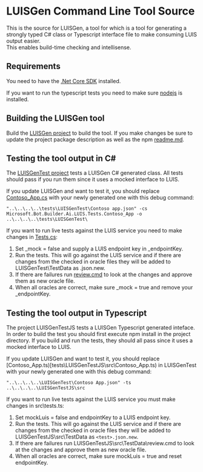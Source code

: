 # LUISGen Command Line Tool Source
This is the source for LUISGen, a tool for  which is a tool for generating a strongly typed C# class or Typescript interface file to make consuming LUIS output easier.  
This enables build-time checking and intellisense.

## Requirements
You need to have the [.Net Core SDK](https://www.microsoft.com/net/download) installed.

If you want to run the typescript tests you need to make sure [nodejs](https://nodejs.org/en/download/) is installed.

## Building the LUISGen tool
Build the [LUISGen project](LUISGen.csproj) to build the tool.  If you make changes be sure to update the project package description as well as the npm [readme.md](npm\readme.md).

## Testing the tool output in C#
The [LUISGenTest project](..\tests\LUISGenTest.csproj) tests a LUISGen C# generated class.  All tests should pass if you run them since it uses a mocked interface to LUIS. 

If you update LUISGen and want to test it, you should replace [Contoso_App.cs](..\tests\LUISGenTest\Contoso_App.cs) with your newly generated one with this debug command:

`"..\..\..\..\tests\LUISGenTest\Contoso app.json" -cs Microsoft.Bot.Builder.Ai.LUIS.Tests.Contoso_App -o ..\..\..\..\tests\LUISGenTest\`

If you want to run live tests against the LUIS service you need to make changes in [Tests.cs](..\tests\LUISGenTest\Tests.cs):
1) Set _mock = false and supply a LUIS endpoint key in _endpointKey.
2) Run the tests.  This will go against the LUIS service and if there are changes from the checked in oracle files they will be added to LUISGenTest\TestData as <test>.json.new.
3) If there are failures run [review.cmd](..\tests\LUISGenTest\TestData\review.cmd) to look at the changes and approve them as new oracle file.
4) When all oracles are correct, make sure _mock = true and remove your _endpointKey.

## Testing the tool output in Typescript
The project LUISGenTestJS tests a LUISGen Typescript generated inteface.  In order to build the test you should first execute npm install in the project directory.
If you build and run the tests, they should all pass since it uses a mocked interface to LUIS.

If you update LUISGen and want to test it, you should replace [Contoso_App.ts)[tests\LUISGenTestJS\src\Contoso_App.ts) in LUISGenTest with your newly generated one with this debug command:

`"..\..\..\..\LUISGenTest\Contoso App.json" -ts ..\..\..\..\LUISGenTestJS\src`

If you want to run live tests against the LUIS service you must make changes in src\tests.ts:
1) Set mockLuis = false and endpointKey to a LUIS endpoint key. 
2) Run the tests.  This will go against the LUIS service and if there are changes from the checked in oracle files they will be added to LUISGenTestJS\src\TestData as `<test>.json.new`.
3) If there are failures run LUISGenTestJS\src\TestData\review.cmd to look at the changes and approve them as new oracle file.
4) When all oracles are correct, make sure mockLuis = true and reset endpointKey.
